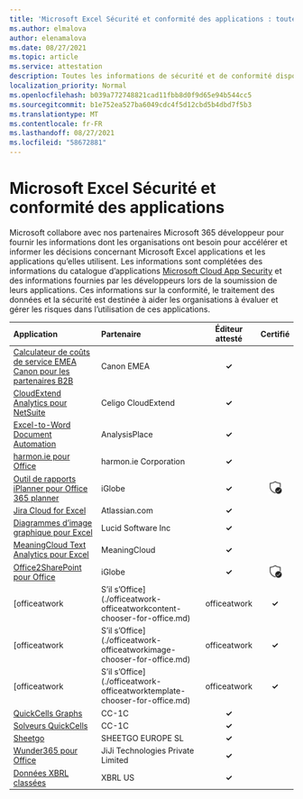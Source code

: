 ```yaml
---
title: 'Microsoft Excel Sécurité et conformité des applications : toutes les applications'
ms.author: elmalova
author: elenamalova
ms.date: 08/27/2021
ms.topic: article
ms.service: attestation
description: Toutes les informations de sécurité et de conformité disponibles pour toutes les Microsoft Excel applications.
localization_priority: Normal
ms.openlocfilehash: b039a772748821cad11fbb8d0f9d65e94b544cc5
ms.sourcegitcommit: b1e752ea527ba6049cdc4f5d12cbd5b4dbd7f5b3
ms.translationtype: MT
ms.contentlocale: fr-FR
ms.lasthandoff: 08/27/2021
ms.locfileid: "58672881"
---
```

# <a name="microsoft-excel-apps-security-and-compliance"></a>Microsoft Excel Sécurité et conformité des applications

Microsoft collabore avec nos partenaires Microsoft 365 développeur pour fournir les informations dont les organisations ont besoin pour accélérer et informer les décisions concernant Microsoft Excel applications et les applications qu’elles utilisent. Les informations sont complétées des informations du catalogue d’applications [Microsoft Cloud App Security](https://www.microsoft.com/en-us/enterprise-mobility-security/cloud-app-security) et des informations fournies par les développeurs lors de la soumission de leurs applications. Ces informations sur la conformité, le traitement des données et la sécurité est destinée à aider les organisations à évaluer et gérer les risques dans l’utilisation de ces applications.

| **Application** | **Partenaire** | **Éditeur attesté** | **Certifié** |
|:--------|:------------|:----------------------:|:-------------:|
| [Calculateur de coûts de service EMEA Canon pour les partenaires B2B](./canon-emea-service-cost-calculator-for-b2b-partners.md) | Canon EMEA | **✓** |  |
| [CloudExtend Analytics pour NetSuite](./celigo-cloudextend-analytics-for-netsuite.md) | Celigo CloudExtend | **✓** |  |
| [Excel-to-Word Document Automation](./analysisplace-excel-to-word-document-automation.md) | AnalysisPlace | **✓** |  |
| [harmon.ie pour Office](./harmonie-corporation-for-office.md) | harmon.ie Corporation | **✓** |  |
| [Outil de rapports iPlanner pour Office 365 planner](./iglobe-iplanner-reporting-tool-for-office-365-planner.md) | iGlobe | **✓** | <img alt="Certified application badge" src="../media/certified-badge.png" height="25" width="25" /> |
| [Jira Cloud for Excel](./atlassiancom-jira-cloud-for-excel.md) | Atlassian.com | **✓** |  |
| [Diagrammes d’image graphique pour Excel](./lucid-software-inc-lucidchart-diagrams-for-excel.md) | Lucid Software Inc | **✓** |  |
| [MeaningCloud Text Analytics pour Excel](./meaningcloud-text-analytics-for-excel.md) | MeaningCloud | **✓** |  |
| [Office2SharePoint pour Office](./iglobe-office2sharepoint-for-office.md) | iGlobe | **✓** | <img alt="Certified application badge" src="../media/certified-badge.png" height="25" width="25" /> |
| [officeatwork | S’il s’Office](./officeatwork-officeatworkcontent-chooser-for-office.md) | officeatwork | **✓** | <img alt="Certified application badge" src="../media/certified-badge.png" height="25" width="25" /> |
| [officeatwork | S’il s’Office](./officeatwork-officeatworkimage-chooser-for-office.md) | officeatwork | **✓** |  |
| [officeatwork | S’il s’Office](./officeatwork-officeatworktemplate-chooser-for-office.md) | officeatwork | **✓** | <img alt="Certified application badge" src="../media/certified-badge.png" height="25" width="25" /> |
| [QuickCells Graphs](./cc-1c-quickcells-graphs.md) | CC-1C | **✓** |  |
| [Solveurs QuickCells](./cc-1c-quickcells-solvers.md) | CC-1C | **✓** |  |
| [Sheetgo](./sheetgo-europe-sl.md) | SHEETGO EUROPE SL | **✓** |  |
| [Wunder365 pour Office](./jiji-technologies-private-limited-wunder365-for-office.md) | JiJi Technologies Private Limited | **✓** |  |
| [Données XBRL classées](./xbrl-us-filed-data.md) | XBRL US | **✓** |  |
